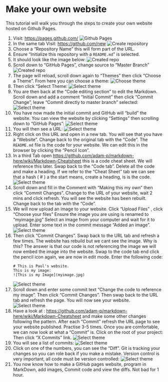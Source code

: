 # Make your own website

This tutorial will walk you through the steps to create your own website hosted on Github Pages.

1. Visit:  https://pages.github.com/
    ![Github Pages](Picture_1.png "Github pages")
2. In the same tab Visit:  https://github.com/new
    ![Create repository](Picture_2.png "Create repository")
3. Choose a “Repository Name” this will form part of the URL.
4. Ensure “Initialize this repository with a `README.md`” is selected.
5. It should look like the image below:
    ![Created repo](Picture_3.png "Created repo")
6. Scroll down to “GitHub Pages”, change source to “Master Branch”
        ![Created repo](Picture_4.png)
7. The page will reload, scroll down again to “Themes” then click “Choose a Theme”. From here you can choose a theme:
    ![Choose theme](Picture_5.png)
8. Then click “Select Theme:
    ![Select theme](Picture_6.png)
9. You are then back at the “Code editing section” to edit the Markdown. Scroll down and add a comment “Initial Commit” then click “Commit Change”, leave “Commit directly to master branch” selected:
    ![Select theme](Picture_7.png)
10. You have now made the initial commit and GitHub will “build” the website.  You can view the website by clicking “Settings” then scrolling down to “GitHub Pages”:
    ![Select theme](Picture_8.png)
11. You will then see a URL:
    ![Select theme](Picture_9.png)
12. Right click on this URL and open in a new tab. You will see that you have a “Website”. Change back to the original tab with the “Code”.  The `README.md` file is the code for your website.  We can edit this in the browser by clicking the “Pencil Icon”.
13. In a third Tab open https://github.com/adam-p/markdown-here/wiki/Markdown-Cheatsheet this is a code cheat sheet. We will reference this later. Swap back to the “Code tab”. Delete all the code and make a heading. If we refer to the “Cheat Sheet” tab we can see that a hash ( # ) a the start means, create a heading, is is the code.
    ![Select theme](Picture_11.png)
14. Scroll down and fill in the Comment with “Making this my own” then click “Commit Changes”. Change to the URL of your website, wait 2 mins and click refresh.  You will see the website has been rebuilt. Change back to the tab with the “Code”. 
15. We will now upload an image to your website.  Click “Upload Files” , click “Choose your files” Ensure the image you are using is renamed to “myimage.jpg” Select an image from your computer and wait for it to upload.  Enter some text in the commit message “Added an image”.
    ![Select theme](Picture_12.png)
16. Then click “Commit Changes”. Swap back to the URL tab and refresh a few times.  The website has rebuild but we cant see the image.  Why is this? The answer is that our code is not referencing the image we will now embed the image into the website. Swap to the code tab end click the pencil icon again, we are now in edit mode.
Enter the following code:
    ```
    # This is Paul's website.
    This is my image:
    ![This is my Image](myimage.jpg)
    ```
    ![Select theme](Picture_13.png)
17. Scroll down and enter some commit text “Change the code to reference my image”. Then click “Commit Changes”. Then swap back to the URL tab and refresh the page. You will now see your website.
    ![Select theme](Picture_14.png)
18. Have a look at :  https://github.com/adam-p/markdown-here/wiki/Markdown-Cheatsheet and make some other changes following the pattern.
After each “Commit” refresh the URL page to see your website published.
Practise 3-5 times.
Once you are comfortable, we can now look at what a “Commit” is.
Click on the root of your project:
Then click “X Commits” link.
    ![Select theme](Picture_15.png)
19. You will see a list of commits:
    ![Select theme](Picture_16.png)
20. Click on one of the numbers, you can see the “Diff”. Git is tracking your changes so you can role back if you make a mistake.  Version control is very important, all code must be version controlled:
    ![Select theme](Picture_16.png)
21. You now know how to make a GitHub pages website, program in MarkDown, add images, Commit code and view the diffs.  Not bad for 1 hour.
